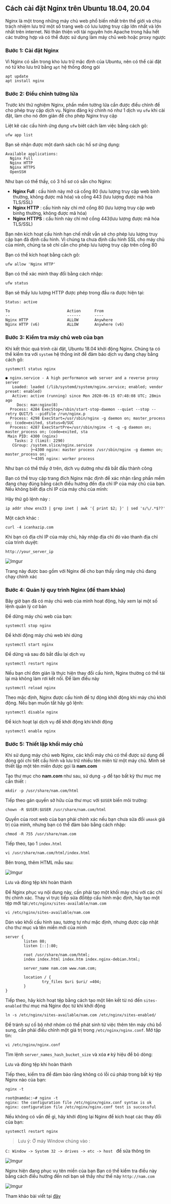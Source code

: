 ## Cách cài đặt Nginx trên Ubuntu 18.04, 20.04
Nginx là một trong những máy chủ web phổ biến nhất trên thế giới và chịu trách nhiệm lưu trữ một số trang web có lưu lượng truy cập lớn nhất và lớn nhất trên internet. Nó thân thiện với tài nguyên hơn Apache trong hầu hết các trường hợp và có thể được sử dụng làm máy chủ web hoặc proxy ngược

### Bước 1: Cài đặt Nginx
Vì Nginx có sẵn trong kho lưu trữ mặc định của Ubuntu, nên có thể cài đặt nó từ kho lưu trữ bằng `apt` hệ thống đóng gói

```
apt update
apt install nginx
```

### Bước 2: Điều chỉnh tường lửa
Trước khi thử nghiệm Nginx, phần mềm tường lửa cần được điều chỉnh để cho phép truy cập dịch vụ. Nginx đăng ký chính nó như 1 dịch vụ `ufw` khi cài đặt, làm cho nó đơn giản để cho phép Nginx truy cập

Liệt kê các cấu hình ứng dụng `ufw` biêt cách làm việc bằng cách gõ:

 `ufw app list`

Bạn sẽ nhận được một danh sách các hồ sơ ứng dụng:
```
Available applications:
  Nginx Full
  Nginx HTTP
  Nginx HTTPS
  OpenSSH
```

Như bạn có thể thấy, có 3 hồ sơ có sẵn cho Nginx:
 * **Nginx Full** : cấu hình này mở cả cổng 80 (lưu lượng truy cập web bình thường, không được mã hóa) và cổng 443 (lưu lượng được mã hóa TLS/SSL)
 * **Nginx HTTP** : cấu hình này chỉ mở cổng 80 (lưu lượng truy cập web binhg thường, không được mã hóa)
 * **Nginx HTTPS** : cấu hình này chỉ mở cổng 443(lưu lượng được mã hóa TLS/SSL)

Bạn nên kích hoạt cấu hình hạn chế nhất vẫn sẽ cho phép lưu lượng truy cập bạn đã định cấu hình. Vì chúng ta chưa định cấu hình SSL cho máy chủ của mình, chúng ta sẽ chỉ cần cho phép lưu lượng truy cập trên cổng 80

Bạn có thể kích hoạt bằng cách gõ:
 
 `ufw allow 'Nginx HTTP'`

Bạn có thể xác minh thay đổi bằng cách nhập:

 `ufw status`

Bạn sẽ thấy lưu lượng HTTP được phép trong đầu ra được hiện tại:
```
Status: active

To                         Action      From
--                         ------      ----
Nginx HTTP                 ALLOW       Anywhere
Nginx HTTP (v6)            ALLOW       Anywhere (v6)
```

### Bước 3: Kiểm tra máy chủ web của bạn
Khi kết thúc quá trình cài đặt, Ubuntu 18.04 khởi động Nginx. Chúng ta có thể kiểm tra với `system` hệ thống init để đảm bảo dịch vụ đang chạy bằng cách gõ:

 `systemctl status nginx`

```
● nginx.service - A high performance web server and a reverse proxy server
   Loaded: loaded (/lib/systemd/system/nginx.service; enabled; vendor preset: enabled)
   Active: active (running) since Mon 2020-06-15 07:48:08 UTC; 28min ago
     Docs: man:nginx(8)
  Process: 4284 ExecStop=/sbin/start-stop-daemon --quiet --stop --retry QUIT/5 --pidfile /run/nginx.p
  Process: 4298 ExecStart=/usr/sbin/nginx -g daemon on; master_process on; (code=exited, status=0/SUC
  Process: 4287 ExecStartPre=/usr/sbin/nginx -t -q -g daemon on; master_process on; (code=exited, sta
 Main PID: 4300 (nginx)
    Tasks: 2 (limit: 2290)
   CGroup: /system.slice/nginx.service
           ├─4300 nginx: master process /usr/sbin/nginx -g daemon on; master_process on;
           └─4305 nginx: worker process
```

Như bạn có thể thấy ở trên, dịch vụ dường như đã bắt đầu thành công

Bạn có thể truy cập trang đích Nginx mặc định để xác nhận rằng phần mềm đang chạy đúng bằng cách điều hướng đến địa chỉ IP của máy chủ của bạn. Nếu không biết địa chỉ IP của máy chủ của mình:

Hãy thử gõ lệnh này :

`ip addr show ens33 | grep inet | awk '{ print $2; }' | sed 's/\/.*$??'`

Một cách khác :
 
 `curl -4 icanhazip.com`

Khi bạn có địa chỉ IP của máy chủ, hãy nhập địa chỉ đó vào thanh địa chỉ của trình duyệt:

 `http://your_server_ip`

![Imgur](https://i.imgur.com/iu2KCkX.png)

Trang này được bao gồm với Nginx để cho bạn thấy rằng máy chủ đang chạy chính xác

### Bước 4: Quản lý quy trình Nginx (để tham khảo)
Bây giờ bạn đã có máy chủ web của mình hoạt động, hãy xem lại một số lệnh quản lý cơ bản

Để dừng máy chủ web của bạn:
 
 `systemctl stop nginx`

Để khởi động máy chủ web khi dừng

 `systemctl start nginx`

Để dừng và sau đó bắt đầu lại dịch vụ
 
 `systemctl restart nginx`

Nếu bạn chỉ đơn giản là thực hiện thay đổi cấu hình, Nginx thường có thể tải lại mà không làm rơi kết nối. Để làm điều này

 `systemctl reload nginx`

Theo mặc định, Nginx được cấu hình để tự động khởi động khi máy chủ khởi động. Nếu bạn muốn tắt hãy gõ lệnh:
 
 `systemctl disable nginx`

Để kích hoạt lại dịch vụ để khởi động khi khởi động

 `systemctl enable nginx`

### Bước 5: Thiết lập khối máy chủ
Khi sử dụng máy chủ web Nginx, các khối máy chủ có thể được sử dụng để đóng gói chi tiết cấu hình và lưu trữ nhiều tên miên từ một máy chủ. Mình sẽ thiết lập một tên miền được gọi là **nam.com**

Tạo thư mục cho **nam.com** như sau, sử dụng `-p` để tạo bất kỳ thư mục mẹ cần thiết :

 `mkdir -p /usr/share/nam.com/html`

Tiếp theo gán quyền sở hữu của thư mục với `$USER` biến môi trường:

 `chown -R $USER:$USER /usr/share/nam.com/html`

Quyền của root web của bạn phải chính xác nếu bạn chưa sửa đổi `umask` giá trị của mình, nhưng bạn có thể đảm bảo bằng cách nhập:

 `chmod -R 755 /usr/share/nam.com`

Tiếp theo, tạo 1 `index.html`

 `vi /usr/share/nam.com/html/index.html`

Bên trong, thêm HTML mẫu sau:

![Imgur](https://i.imgur.com/OS5wilI.png)

Lưu và đóng tệp khi hoàn thành

Để Nginx phục vụ nội dung này, cần phải tạo một khối máy chủ với các chỉ thị chính xác. Thay vì trực tiếp sửa đổitệp cấu hình mặc định, hãy tạo một tệp mới tại:`/etc/nginx/sites-available/nam.com`
 
 `vi /etc/nginx/sites-available/nam.com`

Dán vào khối cấu hình sau, tương tự như mặc định, nhưng được cập nhật cho thư mục và tên miền mới của mình
```
server {
        listen 80;
        listen [::]:80;

        root /usr/share/nam.com/html;
        index index.html index.htm index.nginx-debian.html;

        server_name nam.com www.nam.com;

        location / {
                try_files $uri $uri/ =404;
        }
}
```

Tiếp theo, hãy kích hoạt tệp bằng cách tạo một liên kết từ nó đến `sites-enabled` thư mục mà Nginx đọc từ khi khởi động

 `ln -s /etc/nginx/sites-available/nam.com /etc/nginx/sites-enabled/`

Để tránh sự cố bộ nhớ nhóm có thể phát sinh từ việc thêm tên máy chủ bổ sung, cần phải điều chỉnh một giá trị trong `/etc/nginx/nginx.conf`. Mở tập tin:

 `vi /etc/nginx/nginx.conf`

Tìm lệnh `server_names_hash_bucket_size` và xóa `#` ký hiệu để bỏ dòng:

Lưu và đóng tệp khi hoàn thành

Tiếp theo, kiểm tra để đảm bảo rằng không có lỗi cú pháp trong bất kỳ tệp Nginx nào của bạn:

 `nginx -t`

```
root@namdac:~# nginx -t
nginx: the configuration file /etc/nginx/nginx.conf syntax is ok
nginx: configuration file /etc/nginx/nginx.conf test is successful
```

Nếu không có vấn đề gì, hãy khởi động lại Nginx để kích hoạt các thay đổi của bạn:

 `systemctl restart nginx`

>Lưu ý: Ở máy Window chúng vào :

 `C: Window -> System 32 -> drives -> etc -> host ` 
để sửa thông tin 

![Imgur](https://i.imgur.com/bqi7wCP.png)

Nginx hiện đang phục vụ tên miền của bạn Bạn có thể kiểm tra điều này bằng cách điều hướng đến nơi bạn sẽ thấy như thế này `http://nam.com`

![Imgur](https://i.imgur.com/FKYXiG9.png)

Tham khảo bài viết tại [đây](https://www.digitalocean.com/community/tutorials/how-to-install-nginx-on-ubuntu-18-04#step-6-%E2%80%93-getting-familiar-with-important-nginx-files-and-directories)